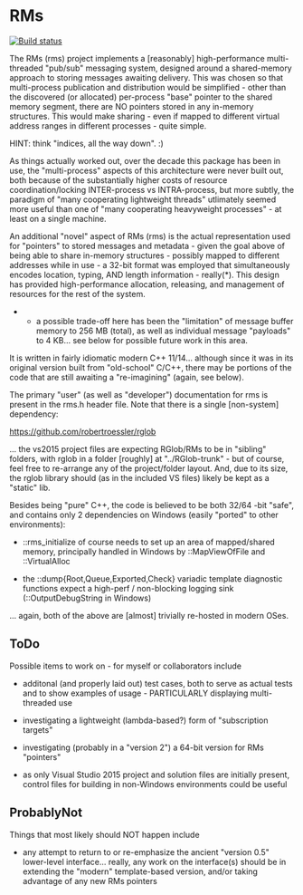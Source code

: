 # RMs

[![Build status](https://ci.appveyor.com/api/projects/status/github/robertroessler/rms?svg=true)](https://ci.appveyor.com/project/robertroessler/rms)

The RMs (rms) project implements a [reasonably] high-performance multi-threaded
"pub/sub" messaging system, designed around a shared-memory approach to storing
messages awaiting delivery.  This was chosen so that multi-process publication
and distribution would be simplified - other than the discovered (or allocated)
per-process "base" pointer to the shared memory segment, there are NO pointers
stored in any in-memory structures.  This would make sharing - even if mapped to
different virtual address ranges in different processes - quite simple.

HINT: think "indices, all the way down". :)

As things actually worked out, over the decade this package has been in use, the
"multi-process" aspects of this architecture were never built out, both because
of the substantially higher costs of resource coordination/locking INTER-process
vs INTRA-process, but more subtly, the paradigm of "many cooperating lightweight
threads" utlimately seemed more useful than one of "many cooperating heavyweight
processes" - at least on a single machine.

An additional "novel" aspect of RMs (rms) is the actual representation used for
"pointers" to stored messages and metadata - given the goal above of being able
to share in-memory structures - possibly mapped to different addresses while in
use - a 32-bit format was employed that simultaneously encodes location, typing,
AND length information - really(*).  This design has provided high-performance
allocation, releasing, and management of resources for the rest of the system.

* - a possible trade-off here has been the "limitation" of message buffer memory
to 256 MB (total), as well as individual message "payloads" to 4 KB... see below
for possible future work in this area.

It is written in fairly idiomatic modern C++ 11/14... although since it was in
its original version built from "old-school" C/C++, there may be portions of the
code that are still awaiting a "re-imagining" (again, see below).

The primary "user" (as well as "developer") documentation for rms is present
in the rms.h header file.  Note that there is a single [non-system] dependency:

https://github.com/robertroessler/rglob

... the vs2015 project files are expecting RGlob/RMs to be in "sibling" folders,
with rglob in a folder [roughly] at "../RGlob-trunk" - but of course, feel free
to re-arrange any of the project/folder layout.  And, due to its size, the rglob
library should (as in the included VS files) likely be kept as a "static" lib.

Besides being "pure" C++, the code is believed to be both 32/64 -bit "safe", and
contains only 2 dependencies on Windows (easily "ported" to other environments):

* ::rms_initialize of course needs to set up an area of mapped/shared memory,
principally handled in Windows by ::MapViewOfFile and ::VirtualAlloc

* the ::dump{Root,Queue,Exported,Check} variadic template diagnostic functions
expect a high-perf / non-blocking logging sink (::OutputDebugString in Windows)

... again, both of the above are [almost] trivially re-hosted in modern OSes.

## ToDo

Possible items to work on - for myself or collaborators include

* additonal (and properly laid out) test cases, both to serve as actual tests
and to show examples of usage - PARTICULARLY displaying multi-threaded use

* investigating a lightweight (lambda-based?) form of "subscription targets"

* investigating (probably in a "version 2") a 64-bit version for RMs "pointers"

* as only Visual Studio 2015 project and solution files are initially present,
control files for building in non-Windows environments could be useful

## ProbablyNot

Things that most likely should NOT happen include

* any attempt to return to or re-emphasize the ancient "version 0.5" lower-level
interface... really, any work on the interface(s) should be in extending the
"modern" template-based version, and/or taking advantage of any new RMs pointers
